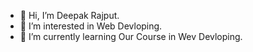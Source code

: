 - 👋 Hi, I’m Deepak Rajput.
- 👀 I’m interested in Web Devloping.
- 🌱 I’m currently learning Our Course in Wev Devloping.

